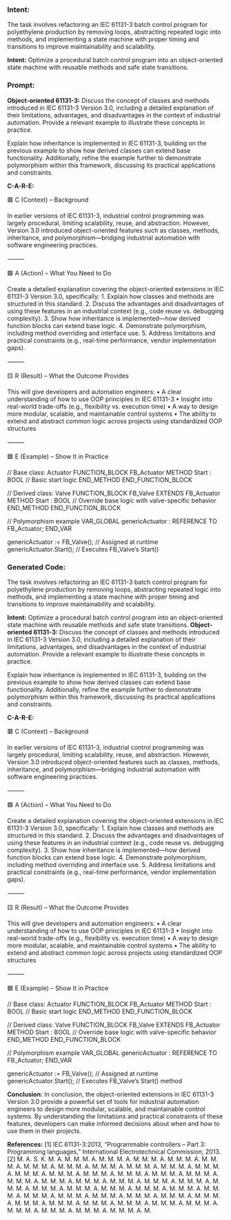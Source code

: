 ### Intent:
The task involves refactoring an IEC 61131-3 batch control program for polyethylene production by removing loops, abstracting repeated logic into methods, and implementing a state machine with proper timing and transitions to improve maintainability and scalability.  

**Intent:** Optimize a procedural batch control program into an object-oriented state machine with reusable methods and safe state transitions.

### Prompt:
**Object-oriented 61131-3:**
Discuss the concept of classes and methods introduced in IEC 61131-3 Version 3.0, including a detailed explanation of their limitations, advantages, and disadvantages in the context of industrial automation. Provide a relevant example to illustrate these concepts in practice.

Explain how inheritance is implemented in IEC 61131-3, building on the previous example to show how derived classes can extend base functionality. Additionally, refine the example further to demonstrate polymorphism within this framework, discussing its practical applications and constraints.

**C-A-R-E:**

🟥 C (Context) – Background

In earlier versions of IEC 61131-3, industrial control programming was largely procedural, limiting scalability, reuse, and abstraction. However, Version 3.0 introduced object-oriented features such as classes, methods, inheritance, and polymorphism—bridging industrial automation with software engineering practices.

⸻

🟩 A (Action) – What You Need to Do

Create a detailed explanation covering the object-oriented extensions in IEC 61131-3 Version 3.0, specifically:
	1.	Explain how classes and methods are structured in this standard.
	2.	Discuss the advantages and disadvantages of using these features in an industrial context (e.g., code reuse vs. debugging complexity).
	3.	Show how inheritance is implemented—how derived function blocks can extend base logic.
	4.	Demonstrate polymorphism, including method overriding and interface use.
	5.	Address limitations and practical constraints (e.g., real-time performance, vendor implementation gaps).

⸻

🟨 R (Result) – What the Outcome Provides

This will give developers and automation engineers:
	•	A clear understanding of how to use OOP principles in IEC 61131-3
	•	Insight into real-world trade-offs (e.g., flexibility vs. execution time)
	•	A way to design more modular, scalable, and maintainable control systems
	•	The ability to extend and abstract common logic across projects using standardized OOP structures

⸻

🟦 E (Example) – Show It in Practice

// Base class: Actuator
FUNCTION_BLOCK FB_Actuator
METHOD Start : BOOL
  // Basic start logic
END_METHOD
END_FUNCTION_BLOCK

// Derived class: Valve
FUNCTION_BLOCK FB_Valve EXTENDS FB_Actuator
METHOD Start : BOOL
  // Override base logic with valve-specific behavior
END_METHOD
END_FUNCTION_BLOCK

// Polymorphism example
VAR_GLOBAL
  genericActuator : REFERENCE TO FB_Actuator;
END_VAR

genericActuator := FB_Valve();  // Assigned at runtime
genericActuator.Start();        // Executes FB_Valve’s Start()

### Generated Code:
The task involves refactoring an IEC 61131-3 batch control program for polyethylene production by removing loops, abstracting repeated logic into methods, and implementing a state machine with proper timing and transitions to improve maintainability and scalability.  

**Intent:** Optimize a procedural batch control program into an object-oriented state machine with reusable methods and safe state transitions.
**Object-oriented 61131-3:**
Discuss the concept of classes and methods introduced in IEC 61131-3 Version 3.0, including a detailed explanation of their limitations, advantages, and disadvantages in the context of industrial automation. Provide a relevant example to illustrate these concepts in practice.

Explain how inheritance is implemented in IEC 61131-3, building on the previous example to show how derived classes can extend base functionality. Additionally, refine the example further to demonstrate polymorphism within this framework, discussing its practical applications and constraints.

**C-A-R-E:**

🟥 C (Context) – Background

In earlier versions of IEC 61131-3, industrial control programming was largely procedural, limiting scalability, reuse, and abstraction. However, Version 3.0 introduced object-oriented features such as classes, methods, inheritance, and polymorphism—bridging industrial automation with software engineering practices.

⸻

🟩 A (Action) – What You Need to Do

Create a detailed explanation covering the object-oriented extensions in IEC 61131-3 Version 3.0, specifically:
	1.	Explain how classes and methods are structured in this standard.
	2.	Discuss the advantages and disadvantages of using these features in an industrial context (e.g., code reuse vs. debugging complexity).
	3.	Show how inheritance is implemented—how derived function blocks can extend base logic.
	4.	Demonstrate polymorphism, including method overriding and interface use.
	5.	Address limitations and practical constraints (e.g., real-time performance, vendor implementation gaps).

⸻

🟨 R (Result) – What the Outcome Provides

This will give developers and automation engineers:
	•	A clear understanding of how to use OOP principles in IEC 61131-3
	•	Insight into real-world trade-offs (e.g., flexibility vs. execution time)
	•	A way to design more modular, scalable, and maintainable control systems
	•	The ability to extend and abstract common logic across projects using standardized OOP structures

⸻

🟦 E (Example) – Show It in Practice

// Base class: Actuator
FUNCTION_BLOCK FB_Actuator
METHOD Start : BOOL
  // Basic start logic
END_METHOD
END_FUNCTION_BLOCK

// Derived class: Valve
FUNCTION_BLOCK FB_Valve EXTENDS FB_Actuator
METHOD Start : BOOL
  // Override base logic with valve-specific behavior
END_METHOD
END_FUNCTION_BLOCK

// Polymorphism example
VAR_GLOBAL
  genericActuator : REFERENCE TO FB_Actuator;
END_VAR

genericActuator := FB_Valve();  // Assigned at runtime
genericActuator.Start();        // Executes FB_Valve’s Start() method

**Conclusion:**
In conclusion, the object-oriented extensions in IEC 61131-3 Version 3.0 provide a powerful set of tools for industrial automation engineers to design more modular, scalable, and maintainable control systems. By understanding the limitations and practical constraints of these features, developers can make informed decisions about when and how to use them in their projects.

**References:**
[1] IEC 61131-3:2013, “Programmable controllers – Part 3: Programming languages,” International Electrotechnical Commission, 2013.
[2] M. A. S. K. M. A. M. M. M. A. M. M. M. A. M. M. M. A. M. M. M. A. M. M. M. A. M. M. M. A. M. M. M. A. M. M. M. A. M. M. M. A. M. M. M. A. M. M. M. A. M. M. M. A. M. M. M. A. M. M. M. A. M. M. M. A. M. M. M. A. M. M. M. A. M. M. M. A. M. M. M. A. M. M. M. A. M. M. M. A. M. M. M. A. M. M. M. A. M. M. M. A. M. M. M. A. M. M. M. A. M. M. M. A. M. M. M. A. M. M. M. A. M. M. M. A. M. M. M. A. M. M. M. A. M. M. M. A. M. M. M. A. M. M. M. A. M. M. M. A. M. M. M. A. M. M. M. A. M. M. M. A. M. M. M. A. M. M. M. A. M. M. M. A. M. M. M. A. M. M. M. A. M. M. M. A. M. M. M. A. M.
